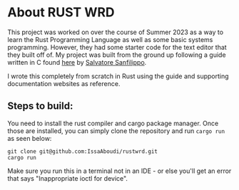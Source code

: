 # About RUST WRD

This project was worked on over the course of Summer 2023 as a way to learn the Rust Programming Language
as well as some basic systems programming. However, they had some starter code for the text editor
that they built off of. My project was built from the ground up following a guide written in C
found [here](https://viewsourcecode.org/snaptoken/kilo/index.html) by [Salvatore Sanfilippo](https://github.com/antirez).

I wrote this completely from scratch in Rust using the guide and supporting documentation websites as reference.

## Steps to build:

You need to install the rust compiler and cargo package manager. Once those are installed, you can simply
clone the repository and run `cargo run` as seen below:

```shell
git clone git@github.com:IssaAboudi/rustwrd.git
cargo run
```

Make sure you run this in a terminal not in an IDE - or else you'll
get an error that says "Inappropriate ioctl for device".
